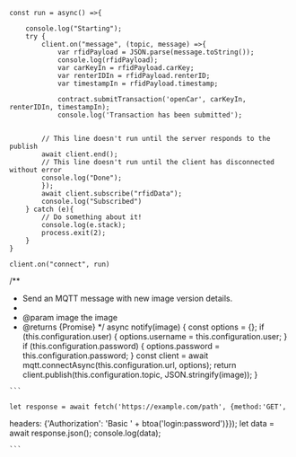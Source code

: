     const run = async() =>{        

        console.log("Starting");
        try {
            client.on("message", (topic, message) =>{
                var rfidPayload = JSON.parse(message.toString());
                console.log(rfidPayload);
                var carKeyIn = rfidPayload.carKey;
                var renterIDIn = rfidPayload.renterID;
                var timestampIn = rfidPayload.timestamp;
    
                contract.submitTransaction('openCar', carKeyIn, renterIDIn, timestampIn);
                console.log('Transaction has been submitted');

                
            // This line doesn't run until the server responds to the publish
            await client.end();
            // This line doesn't run until the client has disconnected without error
            console.log("Done");
            });
            await client.subscribe("rfidData");
            console.log("Subscribed")
        } catch (e){
            // Do something about it!
            console.log(e.stack);
            process.exit(2);
        }
    }
    
    client.on("connect", run)








/**
   * Send an MQTT message with new image version details.
   *
   * @param image the image
   * @returns {Promise<void>}
   */
  async notify(image) {
    const options = {};
    if (this.configuration.user) {
      options.username = this.configuration.user;
    }
    if (this.configuration.password) {
      options.password = this.configuration.password;
    }
    const client = await mqtt.connectAsync(this.configuration.url, options);
    return client.publish(this.configuration.topic, JSON.stringify(image));
  }
    
    
    
    
    
    
    
    
    ```
    
    let response = await fetch('https://example.com/path', {method:'GET', 
headers: {'Authorization': 'Basic ' + btoa('login:password')}});
let data = await response.json();
console.log(data);
    
    
    ```
    
    
    
